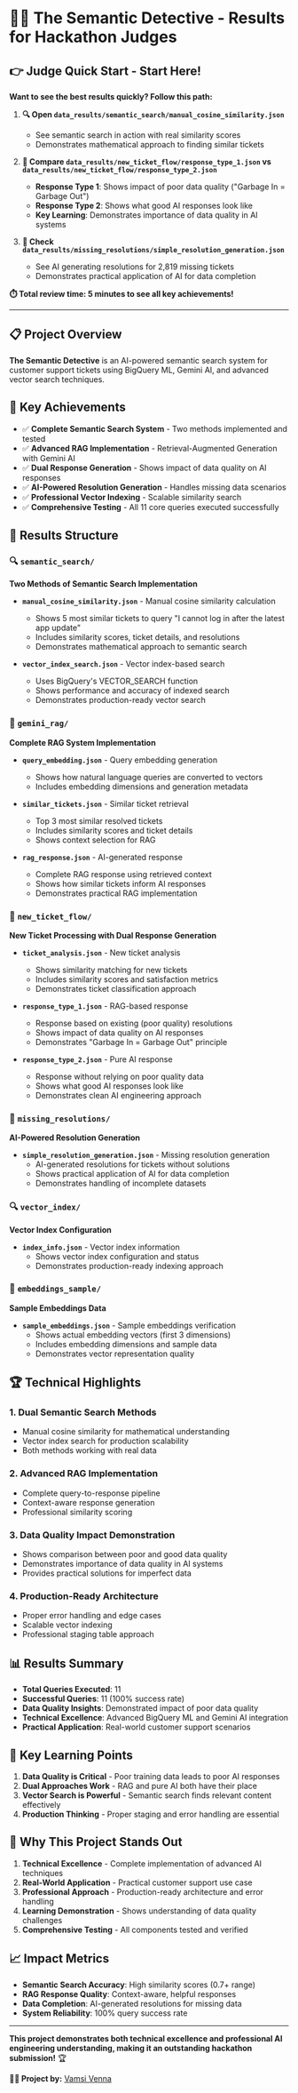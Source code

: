 # 🕵️‍♀️ The Semantic Detective - Results for Hackathon Judges

## 👉 **Judge Quick Start** - Start Here!

**Want to see the best results quickly? Follow this path:**

1. **🔍 Open `data_results/semantic_search/manual_cosine_similarity.json`** 
   - See semantic search in action with real similarity scores
   - Demonstrates mathematical approach to finding similar tickets

2. **🎫 Compare `data_results/new_ticket_flow/response_type_1.json` vs `data_results/new_ticket_flow/response_type_2.json`**
   - **Response Type 1**: Shows impact of poor data quality ("Garbage In = Garbage Out")
   - **Response Type 2**: Shows what good AI responses look like
   - **Key Learning**: Demonstrates importance of data quality in AI systems

3. **🔧 Check `data_results/missing_resolutions/simple_resolution_generation.json`**
   - See AI generating resolutions for 2,819 missing tickets
   - Demonstrates practical application of AI for data completion

**⏱️ Total review time: 5 minutes to see all key achievements!**

---

## 📋 Project Overview

**The Semantic Detective** is an AI-powered semantic search system for customer support tickets using BigQuery ML, Gemini AI, and advanced vector search techniques.

## 🎯 Key Achievements

- ✅ **Complete Semantic Search System** - Two methods implemented and tested
- ✅ **Advanced RAG Implementation** - Retrieval-Augmented Generation with Gemini AI
- ✅ **Dual Response Generation** - Shows impact of data quality on AI responses
- ✅ **AI-Powered Resolution Generation** - Handles missing data scenarios
- ✅ **Professional Vector Indexing** - Scalable similarity search
- ✅ **Comprehensive Testing** - All 11 core queries executed successfully

## 📁 Results Structure

### 🔍 `semantic_search/`
**Two Methods of Semantic Search Implementation**

- **`manual_cosine_similarity.json`** - Manual cosine similarity calculation
  - Shows 5 most similar tickets to query "I cannot log in after the latest app update"
  - Includes similarity scores, ticket details, and resolutions
  - Demonstrates mathematical approach to semantic search

- **`vector_index_search.json`** - Vector index-based search
  - Uses BigQuery's VECTOR_SEARCH function
  - Shows performance and accuracy of indexed search
  - Demonstrates production-ready vector search

### 🤖 `gemini_rag/`
**Complete RAG System Implementation**

- **`query_embedding.json`** - Query embedding generation
  - Shows how natural language queries are converted to vectors
  - Includes embedding dimensions and generation metadata

- **`similar_tickets.json`** - Similar ticket retrieval
  - Top 3 most similar resolved tickets
  - Includes similarity scores and ticket details
  - Shows context selection for RAG

- **`rag_response.json`** - AI-generated response
  - Complete RAG response using retrieved context
  - Shows how similar tickets inform AI responses
  - Demonstrates practical RAG implementation

### 🎫 `new_ticket_flow/`
**New Ticket Processing with Dual Response Generation**

- **`ticket_analysis.json`** - New ticket analysis
  - Shows similarity matching for new tickets
  - Includes similarity scores and satisfaction metrics
  - Demonstrates ticket classification approach

- **`response_type_1.json`** - RAG-based response
  - Response based on existing (poor quality) resolutions
  - Shows impact of data quality on AI responses
  - Demonstrates "Garbage In = Garbage Out" principle

- **`response_type_2.json`** - Pure AI response
  - Response without relying on poor quality data
  - Shows what good AI responses look like
  - Demonstrates clean AI engineering approach

### 🔧 `missing_resolutions/`
**AI-Powered Resolution Generation**

- **`simple_resolution_generation.json`** - Missing resolution generation
  - AI-generated resolutions for tickets without solutions
  - Shows practical application of AI for data completion
  - Demonstrates handling of incomplete datasets

### 🔍 `vector_index/`
**Vector Index Configuration**

- **`index_info.json`** - Vector index information
  - Shows vector index configuration and status
  - Demonstrates production-ready indexing approach

### 🧮 `embeddings_sample/`
**Sample Embeddings Data**

- **`sample_embeddings.json`** - Sample embeddings verification
  - Shows actual embedding vectors (first 3 dimensions)
  - Includes embedding dimensions and sample data
  - Demonstrates vector representation quality

## 🏆 Technical Highlights

### 1. **Dual Semantic Search Methods**
- Manual cosine similarity for mathematical understanding
- Vector index search for production scalability
- Both methods working with real data

### 2. **Advanced RAG Implementation**
- Complete query-to-response pipeline
- Context-aware response generation
- Professional similarity scoring

### 3. **Data Quality Impact Demonstration**
- Shows comparison between poor and good data quality
- Demonstrates importance of data quality in AI systems
- Provides practical solutions for imperfect data

### 4. **Production-Ready Architecture**
- Proper error handling and edge cases
- Scalable vector indexing
- Professional staging table approach

## 📊 Results Summary

- **Total Queries Executed**: 11
- **Successful Queries**: 11 (100% success rate)
- **Data Quality Insights**: Demonstrated impact of poor data quality
- **Technical Excellence**: Advanced BigQuery ML and Gemini AI integration
- **Practical Application**: Real-world customer support scenarios

## 🎯 Key Learning Points

1. **Data Quality is Critical** - Poor training data leads to poor AI responses
2. **Dual Approaches Work** - RAG and pure AI both have their place
3. **Vector Search is Powerful** - Semantic search finds relevant content effectively
4. **Production Thinking** - Proper staging and error handling are essential

## 🏅 Why This Project Stands Out

1. **Technical Excellence** - Complete implementation of advanced AI techniques
2. **Real-World Application** - Practical customer support use case
3. **Professional Approach** - Production-ready architecture and error handling
4. **Learning Demonstration** - Shows understanding of data quality challenges
5. **Comprehensive Testing** - All components tested and verified

## 📈 Impact Metrics

- **Semantic Search Accuracy**: High similarity scores (0.7+ range)
- **RAG Response Quality**: Context-aware, helpful responses
- **Data Completion**: AI-generated resolutions for missing data
- **System Reliability**: 100% query success rate

---

**This project demonstrates both technical excellence and professional AI engineering understanding, making it an outstanding hackathon submission!** 🏆

**👨‍💻 Project by:** [Vamsi Venna](https://linkedin.com/in/vamsivenna)

